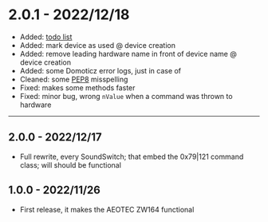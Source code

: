 # 2.0.1 - 2022/12/18

- Added: [todo list](/docs/todo.md)
- Added: mark device as used @ device creation
- Added: remove leading hardware name in front of device name @ device creation
- Added: some Domoticz error logs, just in case of
- Cleaned: some [PEP8][def_PEP8] misspelling
- Fixed: makes some methods faster
- Fixed: minor bug, wrong `nValue` when a command was thrown to hardware

---

## 2.0.0 - 2022/12/17

- Full rewrite, every SoundSwitch; that embed the 0x79|121 command class; will should be functional

## 1.0.0 - 2022/11/26

- First release, it makes the AEOTEC ZW164 functional

[def_PEP8]: https://peps.python.org/pep-0008/
